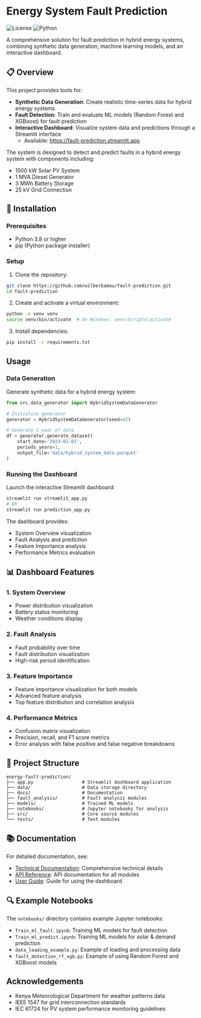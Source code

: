 # Energy System Fault Prediction

![License](https://img.shields.io/badge/license-MIT-blue.svg)
![Python](https://img.shields.io/badge/python-3.8%2B-blue)

A comprehensive solution for fault prediction in hybrid energy systems, combining synthetic data generation, machine learning models, and an interactive dashboard.

## 📋 Overview

This project provides tools for:

- **Synthetic Data Generation**: Create realistic time-series data for hybrid energy systems
- **Fault Detection**: Train and evaluate ML models (Random Forest and XGBoost) for fault prediction
- **Interactive Dashboard**: Visualize system data and predictions through a Streamlit interface
  - Available: https://fault-prediction.streamlit.app

The system is designed to detect and predict faults in a hybrid energy system with components including:
- 1500 kW Solar PV System
- 1 MVA Diesel Generator
- 3 MWh Battery Storage
- 25 kV Grid Connection

## 🔧 Installation

### Prerequisites

- Python 3.8 or higher
- pip (Python package installer)

### Setup

1. Clone the repository:
```bash
git clone https://github.com/wilberkamau/fault-prediction.git
cd fault-prediction
```

2. Create and activate a virtual environment:
```bash
python -m venv venv
source venv/bin/activate  # On Windows: venv\Scripts\activate
```

3. Install dependencies:
```bash
pip install -r requirements.txt
```

## Usage

### Data Generation

Generate synthetic data for a hybrid energy system:

```python
from src.data_generator import HybridSystemDataGenerator

# Initialize generator
generator = HybridSystemDataGenerator(seed=42)

# Generate 1 year of data
df = generator.generate_dataset(
    start_date='2023-01-01',
    periods_years=1,
    output_file='data/hybrid_system_data.parquet'
)
```

### Running the Dashboard

Launch the interactive Streamlit dashboard:

```bash
streamlit run streamlit_app.py
# OR
streamlit run prediction_app.py
```

The dashboard provides:
- System Overview visualization
- Fault Analysis and prediction
- Feature Importance analysis
- Performance Metrics evaluation

## 📊 Dashboard Features

### 1. System Overview
- Power distribution visualization
- Battery status monitoring
- Weather conditions display

### 2. Fault Analysis
- Fault probability over time
- Fault distribution visualization
- High-risk period identification

### 3. Feature Importance
- Feature importance visualization for both models
- Advanced feature analysis
- Top feature distribution and correlation analysis

### 4. Performance Metrics
- Confusion matrix visualization
- Precision, recall, and F1 score metrics
- Error analysis with false positive and false negative breakdowns

## 📁 Project Structure

```
energy-fault-prediction/
├── app.py                  # Streamlit dashboard application
├── data/                   # Data storage directory
├── docs/                   # Documentation
├── fault_analysis/         # Fault analysis modules
├── models/                 # Trained ML models
├── notebooks/              # Jupyter notebooks for analysis
├── src/                    # Core source modules
└── tests/                  # Test modules
```

## 📚 Documentation

For detailed documentation, see:
- [Technical Documentation](docs/technical_documentation.md): Comprehensive technical details
- [API Reference](docs/api_reference.md): API documentation for all modules
- [User Guide](docs/user_guide.md): Guide for using the dashboard

## 🔍 Example Notebooks

The `notebooks/` directory contains example Jupyter notebooks:
- `Train_ml_fault.ipynb`: Training ML models for fault detection
- `Train_ml_predict.ipynb`: Training ML models for solar & demand prediction
- `data_loading_example.py`: Example of loading and processing data
- `fault_detection_rf_xgb.py`: Example of using Random Forest and XGBoost models


## Acknowledgements

- Kenya Meteorological Department for weather patterns data
- IEEE 1547 for grid interconnection standards
- IEC 61724 for PV system performance monitoring guidelines
